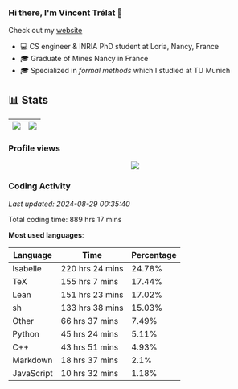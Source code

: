 ### Hi there, I'm Vincent Trélat 👋

Check out my [website](https://vtrelat.github.io)

-   💻 CS engineer & INRIA PhD student at Loria, Nancy, France
-   🎓 Graduate of Mines Nancy in France
-   🎓 Specialized in _formal methods_ which I studied at TU Munich

## 📊 **Stats**

| <img align="center" src="https://readme-stats.clckblog.space/api?username=VTrelat&show_icons=true&include_all_commits=true&theme=tokyonight&hide_border=true" /> | <img align="center" src="https://readme-stats.clckblog.space/api/top-langs/?username=VTrelat&layout=compact&theme=tokyonight&hide_border=true" /> |
| ---------------------------------------------------------------------------------------------------------------------------------------------------------------- | ------------------------------------------------------------------------------------------------------------------------------------------------- |

### Profile views

<p align="center">
 <img src="https://profile-counter.glitch.me/VTrelat/count.svg" />
</p>

<!--automations-->
### Coding Activity
_Last updated: 2024-08-29 00:35:40_

Total coding time: 889 hrs 17 mins

**Most used languages**:

| Language | Time | Percentage |
| ------------- | ------------- | ------------- |
| Isabelle | 220 hrs 24 mins | 24.78% |
| TeX | 155 hrs 7 mins | 17.44% |
| Lean | 151 hrs 23 mins | 17.02% |
| sh | 133 hrs 38 mins | 15.03% |
| Other | 66 hrs 37 mins | 7.49% |
| Python | 45 hrs 24 mins | 5.11% |
| C++ | 43 hrs 51 mins | 4.93% |
| Markdown | 18 hrs 37 mins | 2.1% |
| JavaScript | 10 hrs 32 mins | 1.18% |

